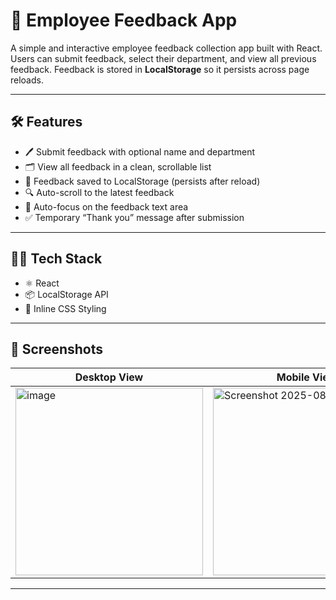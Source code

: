 # 📝 Employee Feedback App

A simple and interactive employee feedback collection app built with React. Users can submit feedback, select their department, and view all previous feedback. Feedback is stored in **LocalStorage** so it persists across page reloads.

---

## 🛠️ Features

- 🖊️ Submit feedback with optional name and department
- 🗂️ View all feedback in a clean, scrollable list
- 💾 Feedback saved to LocalStorage (persists after reload)
- 🔍 Auto-scroll to the latest feedback
- 📌 Auto-focus on the feedback text area
- ✅ Temporary “Thank you” message after submission

---

## 🧑‍💻 Tech Stack

- ⚛️ React
- 📦 LocalStorage API
- 🎨 Inline CSS Styling

---

## 📸 Screenshots
| Desktop View                                                                                                                | Mobile View                                                                                                                |
| -------------------------------------------------------------------------------------------------------------------------- | --------------------------------------------------------------------------------------------------------------------------- |
|<img width="300" height="300" alt="image" src="https://github.com/user-attachments/assets/bb3859c4-8ed2-47c3-ba7a-3fcc4fdc52fe" />| <img width="300" height="300" alt="Screenshot 2025-08-08 152851" src="https://github.com/user-attachments/assets/507c41f0-bf51-47be-bb08-0fdd9135c272" />




---
